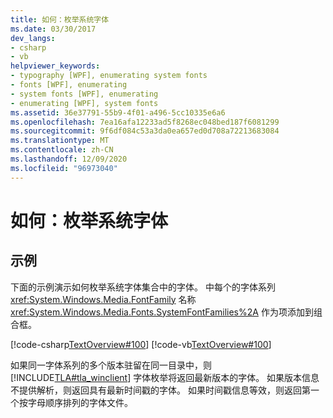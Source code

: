 ```yaml
---
title: 如何：枚举系统字体
ms.date: 03/30/2017
dev_langs:
- csharp
- vb
helpviewer_keywords:
- typography [WPF], enumerating system fonts
- fonts [WPF], enumerating
- system fonts [WPF], enumerating
- enumerating [WPF], system fonts
ms.assetid: 36e37791-55b9-4f01-a496-5cc10335e6a6
ms.openlocfilehash: 7ea16afa12233ad5f8268ec048bed187f6081299
ms.sourcegitcommit: 9f6df084c53a3da0ea657ed0d708a72213683084
ms.translationtype: MT
ms.contentlocale: zh-CN
ms.lasthandoff: 12/09/2020
ms.locfileid: "96973040"
---
```

# <a name="how-to-enumerate-system-fonts"></a>如何：枚举系统字体
## <a name="example"></a>示例  
 下面的示例演示如何枚举系统字体集合中的字体。 中每个的字体系列 <xref:System.Windows.Media.FontFamily> 名称 <xref:System.Windows.Media.Fonts.SystemFontFamilies%2A> 作为项添加到组合框。  
  
 [!code-csharp[TextOverview#100](~/samples/snippets/csharp/VS_Snippets_Wpf/TextOverview/CSharp/Window1.xaml.cs#100)]
 [!code-vb[TextOverview#100](~/samples/snippets/visualbasic/VS_Snippets_Wpf/TextOverview/visualbasic/window1.xaml.vb#100)]  
  
 如果同一字体系列的多个版本驻留在同一目录中，则 [!INCLUDE[TLA#tla_winclient](../../../includes/tlasharptla-winclient-md.md)] 字体枚举将返回最新版本的字体。 如果版本信息不提供解析，则返回具有最新时间戳的字体。 如果时间戳信息等效，则返回第一个按字母顺序排列的字体文件。
